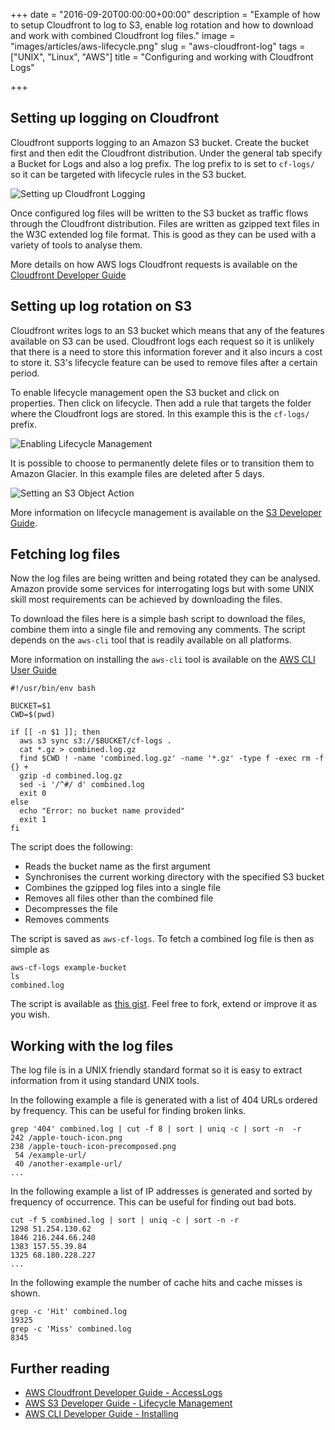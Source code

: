 +++
date = "2016-09-20T00:00:00+00:00"
description = "Example of how to setup Cloudfront to log to S3, enable log rotation and how to download and work with combined Cloudfront log files."
image = "images/articles/aws-lifecycle.png"
slug = "aws-cloudfront-log"
tags = ["UNIX", "Linux", "AWS"]
title = "Configuring and working with Cloudfront Logs"

+++

## Setting up logging on Cloudfront

Cloudfront supports logging to an Amazon S3 bucket. Create the bucket first and then edit the Cloudfront distribution. Under the general tab specify a Bucket for Logs and also a log prefix. The log prefix to is set to `cf-logs/` so it can be targeted with lifecycle rules in the S3 bucket. 


![Setting up Cloudfront Logging][7]

Once configured log files will be written to the S3 bucket as traffic flows through the Cloudfront distribution. Files are written as gzipped text files in the W3C extended log file format. This is good as they can be used with a variety of tools to analyse them. 

More details on how AWS logs Cloudfront requests is available on the [Cloudfront Developer Guide][3]

## Setting up log rotation on S3

Cloudfront writes logs to an S3 bucket which means that any of the features available on S3 can be used. Cloudfront logs each request so it is unlikely that there is a need to store this information forever and it also incurs a cost to store it. S3's lifecycle feature can be used to remove files after a certain period. 

To enable lifecycle management open the S3 bucket and click on properties. Then click on lifecycle. Then add a rule that targets the folder where the Cloudfront logs are stored. In this example this is the `cf-logs/` prefix. 

![Enabling Lifecycle Management][8]


It is possible to choose to permanently delete files or to transition them to Amazon Glacier. In this example files are deleted after 5 days. 

![Setting an S3 Object Action][9]

More information on lifecycle management is available on the [S3 Developer Guide][4]. 

## Fetching log files

Now the log files are being written and being rotated they can be analysed. Amazon provide some services for interrogating logs but with some UNIX skill most requirements can be achieved by downloading the files.  

To download the files here is a simple bash script to download the files, combine them into a single file and removing any comments. The script depends on the `aws-cli` tool that is readily available on all platforms. 

More information on installing the `aws-cli` tool is available on the [AWS CLI User Guide][5]


    #!/usr/bin/env bash

    BUCKET=$1
    CWD=$(pwd)

    if [[ -n $1 ]]; then
      aws s3 sync s3://$BUCKET/cf-logs .
      cat *.gz > combined.log.gz
      find $CWD ! -name 'combined.log.gz' -name '*.gz' -type f -exec rm -f {} +
      gzip -d combined.log.gz
      sed -i '/^#/ d' combined.log
      exit 0
    else
      echo "Error: no bucket name provided"
      exit 1
    fi

The script does the following:

* Reads the bucket name as the first argument 
* Synchronises the current working directory with the specified S3 bucket
* Combines the gzipped log files into a single file
* Removes all files other than the combined file
* Decompresses the file
* Removes comments

The script is saved as `aws-cf-logs`. To fetch a combined log file is then as simple as 

    aws-cf-logs example-bucket
    ls
    combined.log

The script is available as [this gist][6]. Feel free to fork, extend or improve it as you wish. 

## Working with the log files

The log file is in a UNIX friendly standard format so it is easy to extract information from it using standard UNIX tools. 

In the following example a file is generated with a list of 404 URLs ordered by frequency. This can be useful for finding broken links.

    grep '404' combined.log | cut -f 8 | sort | uniq -c | sort -n  -r
    242 /apple-touch-icon.png
    238 /apple-touch-icon-precomposed.png
     54 /example-url/
     40 /another-example-url/
    ...

In the following example a list of IP addresses is generated and sorted by frequency of occurrence. This can be useful for finding out bad bots.

    cut -f 5 combined.log | sort | uniq -c | sort -n -r 
    1298 51.254.130.62
    1846 216.244.66.240
    1383 157.55.39.84
    1325 68.180.228.227
    ...

In the following example the number of cache hits and cache misses is shown.

    grep -c 'Hit' combined.log
    19325
    grep -c 'Miss' combined.log
    8345


## Further reading 
* [AWS Cloudfront Developer Guide - AccessLogs][3]
* [AWS S3 Developer Guide - Lifecycle Management][4]
* [AWS CLI Developer Guide - Installing][5]

[3]: http://docs.aws.amazon.com/AmazonCloudFront/latest/DeveloperGuide/AccessLogs.html
[4]: http://docs.aws.amazon.com/AmazonS3/latest/dev/object-lifecycle-mgmt.html
[5]: http://docs.aws.amazon.com/cli/latest/userguide/installing.html
[6]: https://gist.github.com/shapeshed/e25bdf3b1116899fa8c47c16db9aa8e0
[7]: /images/articles/cf-log-settings.png "Setting up Cloudfront logging"
[8]: /images/articles/aws-lifecycle.png "Setting up S3 Lifecycle Management"
[9]: /images/articles/aws-object-action.png "Setting up S3 Object Actions"
